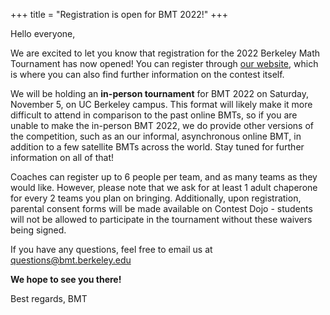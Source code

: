 +++
title = "Registration is open for BMT 2022!"
+++

Hello everyone,

We are excited to let you know that registration for the 2022 Berkeley Math
Tournament has now opened! You can register through
[our website](/events/bmmt-2023), which is where you can also find further
information on the contest itself.

We will be holding an **in-person tournament** for BMT 2022 on Saturday,
November 5, on UC Berkeley campus. This format will likely make it more
difficult to attend in comparison to the past online BMTs, so if you are unable
to make the in-person BMT 2022, we do provide other versions of the competition,
such as an our informal, asynchronous online BMT, in addition to a few satellite
BMTs across the world. Stay tuned for further information on all of that!

Coaches can register up to 6 people per team, and as many teams as they would
like. However, please note that we ask for at least 1 adult chaperone for every
2 teams you plan on bringing. Additionally, upon registration, parental consent
forms will be made available on Contest Dojo - students will not be allowed to
participate in the tournament without these waivers being signed.

If you have any questions, feel free to email us at <questions@bmt.berkeley.edu>

**We hope to see you there!**

Best regards, BMT
